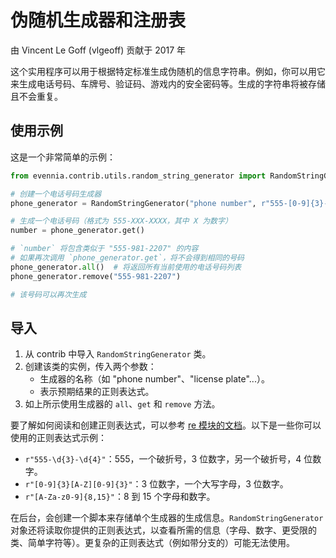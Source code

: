 # 伪随机生成器和注册表

由 Vincent Le Goff (vlgeoff) 贡献于 2017 年

这个实用程序可以用于根据特定标准生成伪随机的信息字符串。例如，你可以用它来生成电话号码、车牌号、验证码、游戏内的安全密码等。生成的字符串将被存储且不会重复。

## 使用示例

这是一个非常简单的示例：

```python
from evennia.contrib.utils.random_string_generator import RandomStringGenerator

# 创建一个电话号码生成器
phone_generator = RandomStringGenerator("phone number", r"555-[0-9]{3}-[0-9]{4}")

# 生成一个电话号码（格式为 555-XXX-XXXX，其中 X 为数字）
number = phone_generator.get()

# `number` 将包含类似于 "555-981-2207" 的内容
# 如果再次调用 `phone_generator.get`，将不会得到相同的号码
phone_generator.all()  # 将返回所有当前使用的电话号码列表
phone_generator.remove("555-981-2207")

# 该号码可以再次生成
```

## 导入

1. 从 contrib 中导入 `RandomStringGenerator` 类。
2. 创建该类的实例，传入两个参数：
   - 生成器的名称（如 "phone number"、"license plate"...）。
   - 表示预期结果的正则表达式。
3. 如上所示使用生成器的 `all`、`get` 和 `remove` 方法。

要了解如何阅读和创建正则表达式，可以参考 [re 模块的文档](https://docs.python.org/2/library/re.html)。以下是一些你可以使用的正则表达式示例：

- `r"555-\d{3}-\d{4}"`：555，一个破折号，3 位数字，另一个破折号，4 位数字。
- `r"[0-9]{3}[A-Z][0-9]{3}"`：3 位数字，一个大写字母，3 位数字。
- `r"[A-Za-z0-9]{8,15}"`：8 到 15 个字母和数字。

在后台，会创建一个脚本来存储单个生成器的生成信息。`RandomStringGenerator` 对象还将读取你提供的正则表达式，以查看所需的信息（字母、数字、更受限的类、简单字符等）。更复杂的正则表达式（例如带分支的）可能无法使用。
